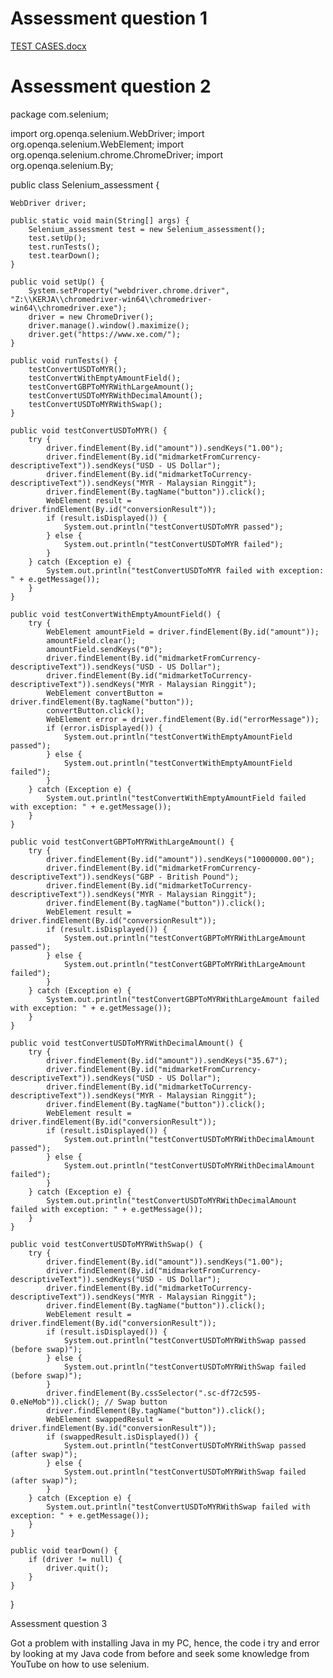 # Assessment question 1
[TEST CASES.docx](https://github.com/user-attachments/files/15832140/TEST.CASES.docx)

# Assessment question 2

package com.selenium;

import org.openqa.selenium.WebDriver;
import org.openqa.selenium.WebElement;
import org.openqa.selenium.chrome.ChromeDriver;
import org.openqa.selenium.By;

public class Selenium_assessment {

    WebDriver driver;
    
    public static void main(String[] args) {
        Selenium_assessment test = new Selenium_assessment();
        test.setUp();
        test.runTests();
        test.tearDown();
    }
    
    public void setUp() {
        System.setProperty("webdriver.chrome.driver", "Z:\\KERJA\\chromedriver-win64\\chromedriver-win64\\chromedriver.exe");
        driver = new ChromeDriver();
        driver.manage().window().maximize();
        driver.get("https://www.xe.com/");
    }
    
    public void runTests() {
        testConvertUSDToMYR();
        testConvertWithEmptyAmountField();
        testConvertGBPToMYRWithLargeAmount();
        testConvertUSDToMYRWithDecimalAmount();
        testConvertUSDToMYRWithSwap();
    }
    
    public void testConvertUSDToMYR() {
        try {
            driver.findElement(By.id("amount")).sendKeys("1.00");
            driver.findElement(By.id("midmarketFromCurrency-descriptiveText")).sendKeys("USD - US Dollar");
            driver.findElement(By.id("midmarketToCurrency-descriptiveText")).sendKeys("MYR - Malaysian Ringgit");
            driver.findElement(By.tagName("button")).click();
            WebElement result = driver.findElement(By.id("conversionResult"));
            if (result.isDisplayed()) {
                System.out.println("testConvertUSDToMYR passed");
            } else {
                System.out.println("testConvertUSDToMYR failed");
            }
        } catch (Exception e) {
            System.out.println("testConvertUSDToMYR failed with exception: " + e.getMessage());
        }
    }
    
    public void testConvertWithEmptyAmountField() {
        try {
            WebElement amountField = driver.findElement(By.id("amount"));
            amountField.clear();
            amountField.sendKeys("0");
            driver.findElement(By.id("midmarketFromCurrency-descriptiveText")).sendKeys("USD - US Dollar");
            driver.findElement(By.id("midmarketToCurrency-descriptiveText")).sendKeys("MYR - Malaysian Ringgit");
            WebElement convertButton = driver.findElement(By.tagName("button"));
            convertButton.click();
            WebElement error = driver.findElement(By.id("errorMessage"));
            if (error.isDisplayed()) {
                System.out.println("testConvertWithEmptyAmountField passed");
            } else {
                System.out.println("testConvertWithEmptyAmountField failed");
            }
        } catch (Exception e) {
            System.out.println("testConvertWithEmptyAmountField failed with exception: " + e.getMessage());
        }
    }
    
    public void testConvertGBPToMYRWithLargeAmount() {
        try {
            driver.findElement(By.id("amount")).sendKeys("10000000.00");
            driver.findElement(By.id("midmarketFromCurrency-descriptiveText")).sendKeys("GBP - British Pound");
            driver.findElement(By.id("midmarketToCurrency-descriptiveText")).sendKeys("MYR - Malaysian Ringgit");
            driver.findElement(By.tagName("button")).click();
            WebElement result = driver.findElement(By.id("conversionResult"));
            if (result.isDisplayed()) {
                System.out.println("testConvertGBPToMYRWithLargeAmount passed");
            } else {
                System.out.println("testConvertGBPToMYRWithLargeAmount failed");
            }
        } catch (Exception e) {
            System.out.println("testConvertGBPToMYRWithLargeAmount failed with exception: " + e.getMessage());
        }
    }
    
    public void testConvertUSDToMYRWithDecimalAmount() {
        try {
            driver.findElement(By.id("amount")).sendKeys("35.67");
            driver.findElement(By.id("midmarketFromCurrency-descriptiveText")).sendKeys("USD - US Dollar");
            driver.findElement(By.id("midmarketToCurrency-descriptiveText")).sendKeys("MYR - Malaysian Ringgit");
            driver.findElement(By.tagName("button")).click();
            WebElement result = driver.findElement(By.id("conversionResult"));
            if (result.isDisplayed()) {
                System.out.println("testConvertUSDToMYRWithDecimalAmount passed");
            } else {
                System.out.println("testConvertUSDToMYRWithDecimalAmount failed");
            }
        } catch (Exception e) {
            System.out.println("testConvertUSDToMYRWithDecimalAmount failed with exception: " + e.getMessage());
        }
    }
    
    public void testConvertUSDToMYRWithSwap() {
        try {
            driver.findElement(By.id("amount")).sendKeys("1.00");
            driver.findElement(By.id("midmarketFromCurrency-descriptiveText")).sendKeys("USD - US Dollar");
            driver.findElement(By.id("midmarketToCurrency-descriptiveText")).sendKeys("MYR - Malaysian Ringgit");
            driver.findElement(By.tagName("button")).click();
            WebElement result = driver.findElement(By.id("conversionResult"));
            if (result.isDisplayed()) {
                System.out.println("testConvertUSDToMYRWithSwap passed (before swap)");
            } else {
                System.out.println("testConvertUSDToMYRWithSwap failed (before swap)");
            }
            driver.findElement(By.cssSelector(".sc-df72c595-0.eNeMob")).click(); // Swap button
            driver.findElement(By.tagName("button")).click();
            WebElement swappedResult = driver.findElement(By.id("conversionResult"));
            if (swappedResult.isDisplayed()) {
                System.out.println("testConvertUSDToMYRWithSwap passed (after swap)");
            } else {
                System.out.println("testConvertUSDToMYRWithSwap failed (after swap)");
            }
        } catch (Exception e) {
            System.out.println("testConvertUSDToMYRWithSwap failed with exception: " + e.getMessage());
        }
    }
    
    public void tearDown() {
        if (driver != null) {
            driver.quit();
        }
    }
}


Assessment question 3

Got a problem with installing Java in my PC, hence, the code i try and error by looking at my Java code from before and seek some knowledge from YouTube on how to use selenium.
